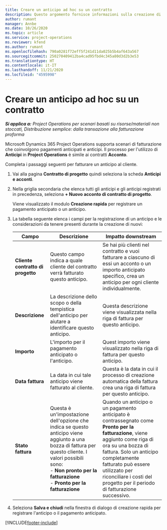 ```yaml
---
title: Creare un anticipo ad hoc su un contratto
description: Questo argomento fornisce informazioni sulla creazione di un anticipo su un contratto secondo necessità.
author: rumant
manager: Annbe
ms.date: 10/26/2020
ms.topic: article
ms.service: project-operations
ms.reviewer: kfend
ms.author: rumant
ms.openlocfilehash: 790a0281f72eff5f241d11da025b5b4af643a567
ms.sourcegitcommit: 250270409412ba4cad95fbd4c345a80d3d2b3e53
ms.translationtype: HT
ms.contentlocale: it-IT
ms.lasthandoff: 11/21/2020
ms.locfileid: "4595998"
---
```

# <a name="creating-an-ad-hoc-advance-on-a-contract"></a>Creare un anticipo ad hoc su un contratto

_**Si applica a:** Project Operations per scenari basati su risorse/materiali non stoccati, Distribuzione semplice: dalla transazione alla fatturazione proforma_

Microsoft Dynamics 365 Project Operations supporta scenari di fatturazione che coinvolgono pagamenti anticipati e anticipi. Il processo per l'utilizzo di **Anticipi** in **Project Operations** è simile ai contratti **Acconto**. 

Completa i passaggi seguenti per fatturare un anticipo al cliente.

1. Vai alla pagina **Contratto di progetto** quindi seleziona la scheda **Anticipi e acconti**.
2. Nella griglia secondaria che elenca tutti gli anticipi e gli anticipi registrati in precedenza, seleziona **+ Nuovo acconto di contratto di progetto**. 

    Viene visualizzato il modulo **Creazione rapida** per registrare un pagamento anticipato o un anticipo.
    
3. La tabella seguente elenca i campi per la registrazione di un anticipo e le considerazioni da tenere presenti durante la creazione di nuovi:

    | Campo | Descrizione | Impatto downstream |
    | --- | --- | --- |
    | **Cliente contratto di progetto** | Questo campo indica a quale cliente del contratto verrà fatturato questo anticipo. | Se hai più clienti nel contratto e vuoi fatturare a ciascuno di essi un acconto o un importo anticipato specifico, crea un anticipo per ogni cliente individualmente. |
    | **Descrizione** | La descrizione dello scopo o della tempistica dell'anticipo per aiutare a identificare questo anticipo. | Questa descrizione viene visualizzata nella riga di fattura per questo anticipo. |
    | **Importo** | L'importo per il pagamento anticipato o l'anticipo. | Quest importo viene visualizzato nella riga di fattura per questo anticipo. |
    | **Data fattura** | La data in cui tale anticipo viene fatturato al cliente. | Questa è la data in cui il processo di creazione automatica della fattura crea una riga di fattura per questo anticipo. |
    | **Stato fattura** | Questa è un'impostazione dell'opzione che indica se questo anticipo viene aggiunto a una bozza di fattura per questo cliente. I valori possibili sono:</br>- **Non pronto per la fatturazione**</br>- **Pronto per la fatturazione** | Quando un anticipo o un pagamento anticipato è contrassegnato come **Pronto per la fatturazione**, viene aggiunto come riga di ora su una bozza di fattura. Solo un anticipo completamente fatturato può essere utilizzato per riconciliare i costi del progetto per il periodo di fatturazione successivo. |

4. Seleziona **Salva e chiudi** nella finestra di dialogo di creazione rapida per registrare l'anticipo o il pagamento anticipato.


[!INCLUDE[footer-include](../../includes/footer-banner.md)]